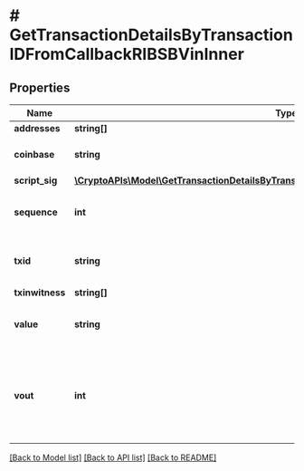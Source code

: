 # # GetTransactionDetailsByTransactionIDFromCallbackRIBSBVinInner

## Properties

Name | Type | Description | Notes
------------ | ------------- | ------------- | -------------
**addresses** | **string[]** |  |
**coinbase** | **string** | Represents the coinbase hex. | [optional]
**script_sig** | [**\CryptoAPIs\Model\GetTransactionDetailsByTransactionIDFromCallbackRIBSBVinInnerScriptSig**](GetTransactionDetailsByTransactionIDFromCallbackRIBSBVinInnerScriptSig.md) |  |
**sequence** | **int** | Represents the script sequence number. |
**txid** | **string** | Represents the reference transaction identifier. | [optional]
**txinwitness** | **string[]** |  |
**value** | **string** | Represents the sent/received amount. | [optional]
**vout** | **int** | It refers to the index of the output address of this transaction. The index starts from 0. | [optional]

[[Back to Model list]](../../README.md#models) [[Back to API list]](../../README.md#endpoints) [[Back to README]](../../README.md)
